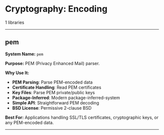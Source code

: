 # Cryptography: Encoding

1 libraries

---

## pem

**System Name:** `pem`

**Purpose:** PEM (Privacy Enhanced Mail) parser.

**Why Use It:**
- **PEM Parsing**: Parse PEM-encoded data
- **Certificate Handling**: Read PEM certificates
- **Key Files**: Parse PEM private/public keys
- **Package-Inferred**: Modern package-inferred-system
- **Simple API**: Straightforward PEM decoding
- **BSD License**: Permissive 2-clause BSD

**Best For:** Applications handling SSL/TLS certificates, cryptographic keys, or any PEM-encoded data.

---


